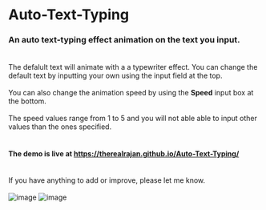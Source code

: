 # Auto-Text-Typing
### An auto text-typing effect animation on the text you input.<br><br>
The defalult text will animate with a a typewriter effect. You can change the default text by inputting your own using the input field at the top.<br><br>
You can also change the animation speed by using the **Speed** input box at the bottom.<br><br>
The speed values range from 1 to 5 and you will not able able to input other values than the ones specified.<br><br>
#### The demo is live at **https://therealrajan.github.io/Auto-Text-Typing/** <br><br>
If you have anything to add or improve, please let me know.<br><br>
![image](https://user-images.githubusercontent.com/22878736/130606109-a1325243-4460-439d-9147-f1104853c60a.png)
![image](https://user-images.githubusercontent.com/22878736/130606642-88c16a39-80fd-42e8-b953-fb413daa7160.png)

